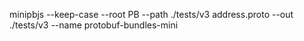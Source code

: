 minipbjs --keep-case --root PB --path ./tests/v3 address.proto --out ./tests/v3 --name protobuf-bundles-mini
